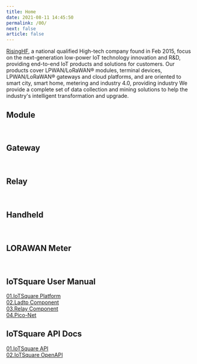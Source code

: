```yaml
---
title: Home
date: 2021-08-11 14:45:50
permalink: /00/
next: false
article: false
---
```

[RisingHF](https://www.risinghf.com), a national qualified High-tech company found in Feb 2015, focus on the next-generation low-power IoT technology innovation and R&D, providing end-to-end IoT products and solutions for customers. Our products cover LPWAN/LoRaWAN® modules, terminal devices, LPWAN/LoRaWAN® gateways and cloud platforms, and are oriented to smart city, smart home, metering and industry 4.0, providing industry We provide a complete set of data collection and mining solutions to help the industry's intelligent transformation and upgrade.
## Module
<br />
<products :tags="['module']" />

## Gateway
<br />
<products :tags="['gateway']" />

## Relay
<br />
<products :tags="['relay']" />

## Handheld
<br />
<products :tags="['handheld']" />

## LORAWAN Meter
<br />
<products :tags="['smartMeter']" />

## IoTSquare User Manual
[01.IoTSquare Platform](/en/03/01/01/)
<br>
[02.Ladtp Component](/en/03/01/02/)
<br>
[03.Relay Component](/en/03/01/03/)
<br>
[04.Pico-Net](/en/03/01/04/)

## IoTSquare API Docs
[01.IoTSquare API](/en/03/02/01/)
<br>
[02.IoTSquare OpenAPI](/en/03/02/02/)
